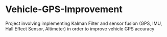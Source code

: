 # Vehicle-GPS-Improvement
Project involving implementing Kalman Filter and sensor fusion (GPS, IMU, Hall Effect Sensor, Altimeter) in order to improve vehicle GPS accuracy
